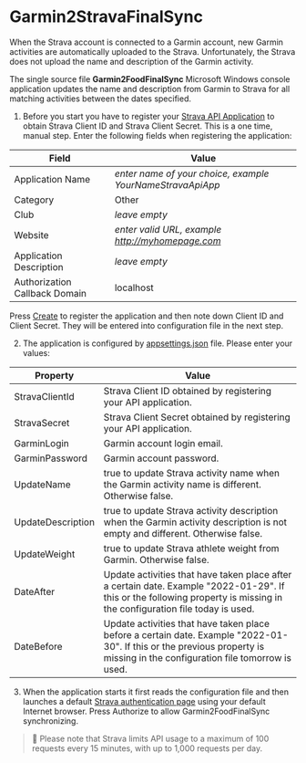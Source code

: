 # Garmin2StravaFinalSync
When the Strava account is connected to a Garmin account, new Garmin activities are automatically uploaded to the Strava. Unfortunately, the Strava does not upload the name and description of the Garmin activity.

The single source file **Garmin2FoodFinalSync** Microsoft Windows console application updates the name and description from Garmin to Strava for all matching activities between the dates specified.

1. Before you start you have to register your [Strava API Application](https://www.strava.com/settings/api) to obtain Strava Client ID and Strava Client Secret. This is a one time, manual step. Enter the following fields when registering the application:

| Field | Value |
| --- | ----------- |
| Application Name | *enter name of your choice, example YourNameStravaApiApp* |
| Category | Other |
| Club | *leave empty* |
| Website | *enter valid URL, example http://myhomepage.com* |
| Application Description | *leave empty* |
| Authorization Callback Domain | localhost |

Press [Create](https://developers.strava.com/images/getting-started-2.png) to register the application and then note down Client ID and Client Secret. They will be entered into configuration file in the next step.

2. The application is configured by [appsettings.json](appsettings.json) file. Please enter your values:

| Property | Value |
| --- | ----------- |
| StravaClientId | Strava Client ID obtained by registering your API application. |
| StravaSecret | Strava Client Secret obtained by registering your API application. |
| GarminLogin | Garmin account login email. |
| GarminPassword | Garmin account password. |
| UpdateName | true to update Strava activity name when the Garmin activity name is different. Otherwise false. |
| UpdateDescription | true to update Strava activity description when the Garmin activity description is not empty and different. Otherwise false. |
| UpdateWeight | true to update Strava athlete weight from Garmin. Otherwise false. |
| DateAfter | Update activities that have taken place after a certain date. Example "2022-01-29". If this or the following property is missing in the configuration file today is used. |
| DateBefore | Update activities that have taken place before a certain date. Example "2022-01-30". If this or the previous property is missing in the configuration file tomorrow is used. |

3. When the application starts it first reads the configuration file and then launches a default [Strava authentication page](https://developers.strava.com/images/getting-started-4.png) using your default Internet browser. Press Authorize to allow Garmin2FoodFinalSync synchronizing.


> :memo: Please note that Strava limits API usage to a maximum of 100 requests every 15 minutes, with up to 1,000 requests per day.
